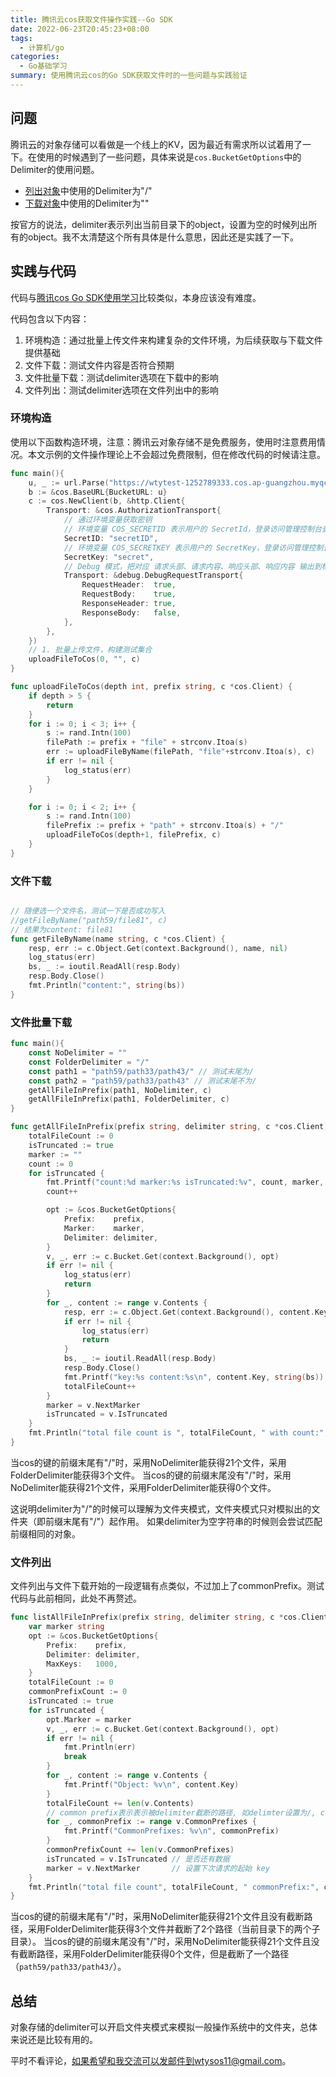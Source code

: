 ```yaml
---
title: 腾讯云cos获取文件操作实践--Go SDK
date: 2022-06-23T20:45:23+08:00
tags:
  - 计算机/go
categories:
  - Go基础学习
summary: 使用腾讯云cos的Go SDK获取文件时的一些问题与实践验证
---
```


## 问题

腾讯云的对象存储可以看做是一个线上的KV，因为最近有需求所以试着用了一下。在使用的时候遇到了一些问题，具体来说是`cos.BucketGetOptions`中的Delimiter的使用问题。
* [列出对象](https://cloud.tencent.com/document/product/436/65647)中使用的Delimiter为"/"
* [下载对象](https://cloud.tencent.com/document/product/436/65646)中使用的Delimiter为""

按官方的说法，delimiter表示列出当前目录下的object，设置为空的时候列出所有的object。我不太清楚这个所有具体是什么意思，因此还是实践了一下。

## 实践与代码
代码与[腾讯cos Go SDK使用学习](https://www.challengefilter.com/posts/20220613_%E8%85%BE%E8%AE%AF%E4%BA%91cos-go-sdk%E4%BD%BF%E7%94%A8%E5%AD%A6%E4%B9%A0/)比较类似，本身应该没有难度。

代码包含以下内容：
1. 环境构造：通过批量上传文件来构建复杂的文件环境，为后续获取与下载文件提供基础
2. 文件下载：测试文件内容是否符合预期
3. 文件批量下载：测试delimiter选项在下载中的影响
4. 文件列出：测试delimiter选项在文件列出中的影响

### 环境构造

使用以下函数构造环境，注意：腾讯云对象存储不是免费服务，使用时注意费用情况。本文示例的文件操作理论上不会超过免费限制，但在修改代码的时候请注意。

```go
func main(){
    u, _ := url.Parse("https://wtytest-1252789333.cos.ap-guangzhou.myqcloud.com")
	b := &cos.BaseURL{BucketURL: u}
	c := cos.NewClient(b, &http.Client{
		Transport: &cos.AuthorizationTransport{
			// 通过环境变量获取密钥
			// 环境变量 COS_SECRETID 表示用户的 SecretId，登录访问管理控制台查看密钥，https://console.cloud.tencent.com/cam/capi
			SecretID: "secretID",
			// 环境变量 COS_SECRETKEY 表示用户的 SecretKey，登录访问管理控制台查看密钥，https://console.cloud.tencent.com/cam/capi
			SecretKey: "secret",
			// Debug 模式，把对应 请求头部、请求内容、响应头部、响应内容 输出到标准输出
			Transport: &debug.DebugRequestTransport{
				RequestHeader:  true,
				RequestBody:    true,
				ResponseHeader: true,
				ResponseBody:   false,
			},
		},
	})
	// 1. 批量上传文件，构建测试集合
	uploadFileToCos(0, "", c)
}

func uploadFileToCos(depth int, prefix string, c *cos.Client) {
	if depth > 5 {
		return
	}
	for i := 0; i < 3; i++ {
		s := rand.Intn(100)
		filePath := prefix + "file" + strconv.Itoa(s)
		err := uploadFileByName(filePath, "file"+strconv.Itoa(s), c)
		if err != nil {
			log_status(err)
		}
	}

	for i := 0; i < 2; i++ {
		s := rand.Intn(100)
		filePrefix := prefix + "path" + strconv.Itoa(s) + "/"
		uploadFileToCos(depth+1, filePrefix, c)
	}
}
```
### 文件下载

```go

// 随便选一个文件名，测试一下是否成功写入
//getFileByName("path59/file81", c)
// 结果为content: file81
func getFileByName(name string, c *cos.Client) {
	resp, err := c.Object.Get(context.Background(), name, nil)
	log_status(err)
	bs, _ := ioutil.ReadAll(resp.Body)
	resp.Body.Close()
	fmt.Println("content:", string(bs))
}
```

### 文件批量下载

```go
func main(){
	const NoDelimiter = ""
	const FolderDelimiter = "/"
	const path1 = "path59/path33/path43/" // 测试末尾为/
    const path2 = "path59/path33/path43" // 测试末尾不为/
	getAllFileInPrefix(path1, NoDelimiter, c)
	getAllFileInPrefix(path1, FolderDelimiter, c)
}

func getAllFileInPrefix(prefix string, delimiter string, c *cos.Client) {
	totalFileCount := 0
	isTruncated := true
	marker := ""
	count := 0
	for isTruncated {
		fmt.Printf("count:%d marker:%s isTruncated:%v", count, marker, isTruncated)
		count++

		opt := &cos.BucketGetOptions{
			Prefix:    prefix,
			Marker:    marker,
			Delimiter: delimiter,
		}
		v, _, err := c.Bucket.Get(context.Background(), opt)
		if err != nil {
			log_status(err)
			return
		}
		for _, content := range v.Contents {
			resp, err := c.Object.Get(context.Background(), content.Key, nil)
			if err != nil {
				log_status(err)
				return
			}
			bs, _ := ioutil.ReadAll(resp.Body)
			resp.Body.Close()
			fmt.Printf("key:%s content:%s\n", content.Key, string(bs))
			totalFileCount++
		}
		marker = v.NextMarker
		isTruncated = v.IsTruncated
	}
	fmt.Println("total file count is ", totalFileCount, " with count:", count)
}

```

当cos的键的前缀末尾有"/"时，采用NoDelimiter能获得21个文件，采用FolderDelimiter能获得3个文件。
当cos的键的前缀末尾没有"/"时，采用NoDelimiter能获得21个文件，采用FolderDelimiter能获得0个文件。

这说明delimiter为"/"的时候可以理解为文件夹模式，文件夹模式只对模拟出的文件夹（即前缀末尾有"/"）起作用。
如果delimiter为空字符串的时候则会尝试匹配前缀相同的对象。

### 文件列出

文件列出与文件下载开始的一段逻辑有点类似，不过加上了commonPrefix。测试代码与此前相同，此处不再赘述。

```go
func listAllFileInPrefix(prefix string, delimiter string, c *cos.Client) {
	var marker string
	opt := &cos.BucketGetOptions{
		Prefix:    prefix,
		Delimiter: delimiter,
		MaxKeys:   1000,
	}
	totalFileCount := 0
	commonPrefixCount := 0
	isTruncated := true
	for isTruncated {
		opt.Marker = marker
		v, _, err := c.Bucket.Get(context.Background(), opt)
		if err != nil {
			fmt.Println(err)
			break
		}
		for _, content := range v.Contents {
			fmt.Printf("Object: %v\n", content.Key)
		}
		totalFileCount += len(v.Contents)
		// common prefix表示表示被delimiter截断的路径, 如delimter设置为/, common prefix则表示所有子目录的路径
		for _, commonPrefix := range v.CommonPrefixes {
			fmt.Printf("CommonPrefixes: %v\n", commonPrefix)
		}
		commonPrefixCount += len(v.CommonPrefixes)
		isTruncated = v.IsTruncated // 是否还有数据
		marker = v.NextMarker       // 设置下次请求的起始 key
	}
	fmt.Println("total file count", totalFileCount, " commonPrefix:", commonPrefixCount)
}
```

当cos的键的前缀末尾有"/"时，采用NoDelimiter能获得21个文件且没有截断路径，采用FolderDelimiter能获得3个文件并截断了2个路径（当前目录下的两个子目录）。
当cos的键的前缀末尾没有"/"时，采用NoDelimiter能获得21个文件且没有截断路径，采用FolderDelimiter能获得0个文件，但是截断了一个路径（`path59/path33/path43/`）。

## 总结

对象存储的delimiter可以开启文件夹模式来模拟一般操作系统中的文件夹，总体来说还是比较有用的。

平时不看评论，如果希望和我交流可以发邮件到wtysos11@gmail.com。